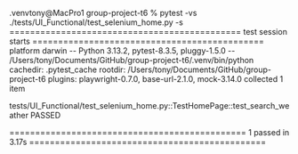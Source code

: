 .venvtony@MacPro1 group-project-t6 % pytest -vs ./tests/UI_Functional/test_selenium_home.py -s
============================================= test session starts =============================================
platform darwin -- Python 3.13.2, pytest-8.3.5, pluggy-1.5.0 -- /Users/tony/Documents/GitHub/group-project-t6/.venv/bin/python
cachedir: .pytest_cache
rootdir: /Users/tony/Documents/GitHub/group-project-t6
plugins: playwright-0.7.0, base-url-2.1.0, mock-3.14.0
collected 1 item

tests/UI_Functional/test_selenium_home.py::TestHomePage::test_search_weather PASSED

============================================== 1 passed in 3.17s ==============================================
